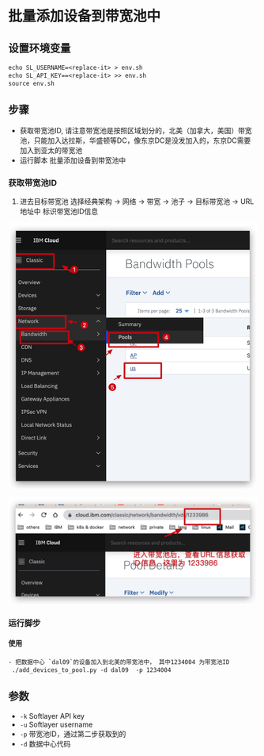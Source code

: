 # 批量添加设备到带宽池中 


## 设置环境变量
```
echo SL_USERNAME=<replace-it> > env.sh
echo SL_API_KEY==<replace-it> >> env.sh
source env.sh
```

## 步骤 
  - 获取带宽池ID, 请注意带宽池是按照区域划分的，北美（加拿大，美国）带宽池，只能加入达拉斯，华盛顿等DC，像东京DC是没发加入的，东京DC需要加入到亚太的带宽池
  - 运行脚本 批量添加设备到带宽池中 


### 获取带宽池ID 
   1. 进去目标带宽池
     选择经典架构 -> 网络 -> 带宽 -> 池子 -> 目标带宽池 -> URL 地址中 标识带宽池ID信息

![1](./img/1.jpg)

![1](./img/2.jpg)


### 运行脚步 
  
  #### 使用
    - 把数据中心 `dal09`的设备加入到北美的带宽池中， 其中1234004 为带宽池ID
     ./add_devices_to_pool.py -d dal09  -p 1234004

## 参数
- `-k` Softlayer API key
- `-u` Softlayer username
- `-p` 带宽池ID，通过第二步获取到的
- `-d` 数据中心代码 